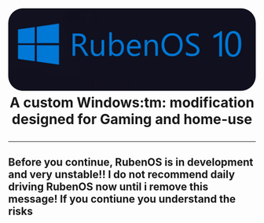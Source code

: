 <h1 align="center">
  <img src="https://github.com/WorldOFWindows/RubenOS/blob/main/rubenos_banner.png?raw=true" "width="50"  style="border-radius: 30px"></a>
A custom Windows:tm: modification designed for Gaming and home-use

                                              
---
__Before you continue, RubenOS is in **development** and very **unstable**!! I do not recommend daily driving RubenOS now until i remove this message! If you contiune you understand the risks__
---                                                                                                                                     
 
